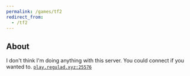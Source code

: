 ```yaml
---
permalink: /games/tf2
redirect_from:
  - /tf2
---
```

## About
I don't think I'm doing anything with this server. You could connect if you wanted to.
[```play.regulad.xyz:25576```](steam://connect/play.regulad.xyz:25576)
